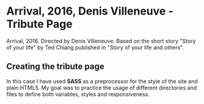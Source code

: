 # Arrival, 2016, Denis Villeneuve - Tribute Page

Arrival, 2016. Directed by Denis Villeneuve. Based on the short story "Story of your life" by Ted Chiang published in "Story of your life and others".

## Creating the tribute page

In this case I have used **SASS** as a preprocessor for the style of the site and plain HTML5. My goal was to practice the usage of different directories and files to define both variables, styles and responsiveness. 



